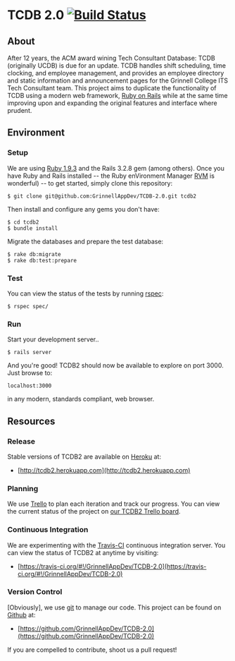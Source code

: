 # TCDB 2.0 [![Build Status](https://secure.travis-ci.org/GrinnellAppDev/TCDB-2.0.png)](http://travis-ci.org/GrinnellAppDev/TCDB-2.0)

## About

After 12 years, the ACM award wining Tech Consultant Database: TCDB (originally UCDB) is due for an update.  TCDB handles shift scheduling, time clocking, and employee management, and provides an employee directory and static information and announcement pages for the Grinnell College ITS Tech Consultant team.  This project aims to duplicate the functionality of TCDB using a modern web framework, [Ruby on Rails](http://rubyonrails.org/) while at the same time improving upon and expanding the original features and interface where prudent.

## Environment

### Setup

We are using [Ruby 1.9.3](http://www.ruby-lang.org) and the Rails 3.2.8 gem (among others).  Once you have Ruby and Rails installed -- the Ruby enVironment Manager [RVM](http://rvm.io) is wonderful) -- to get started, simply clone this repository:

    $ git clone git@github.com:GrinnellAppDev/TCDB-2.0.git tcdb2

Then install and configure any gems you don't have:

    $ cd tcdb2
    $ bundle install

Migrate the databases and prepare the test database:

	$ rake db:migrate
	$ rake db:test:prepare

### Test

You can view the status of the tests by running [rspec](http://rubygems.org/gems/rspec-rails):

	$ rspec spec/

### Run

Start your development server..

    $ rails server

And you're good!  TCDB2 should now be available to explore on port 3000.  Just browse to:

    localhost:3000

in any modern, standards compliant, web browser.

## Resources

### Release

Stable versions of TCDB2 are available on [Heroku](http://www.heroku.com/) at:

 * [http://tcdb2.herokuapp.com](http://tcdb2.herokuapp.com)

### Planning

We use [Trello](http://trello.com) to plan each iteration and track our progress.  You can view the current status of the project on [our TCDB2 Trello board](https://trello.com/board/tcdb-2-0-development/5063d611b2c095dd52060af1).  

### Continuous Integration

We are experimenting with the [Travis-CI](http://travis-ci.org) continuous integration server.  You can view the status of TCDB2 at anytime by visiting:

 * [https://travis-ci.org/#!/GrinnellAppDev/TCDB-2.0](https://travis-ci.org/#!/GrinnellAppDev/TCDB-2.0)

### Version Control

[Obviously], we use [git](http://git-scm.com/) to manage our code.  This project can be found on [Github](http://github.com) at:
    
 * [https://github.com/GrinnellAppDev/TCDB-2.0](https://github.com/GrinnellAppDev/TCDB-2.0)

If you are compelled to contribute, shoot us a pull request!



